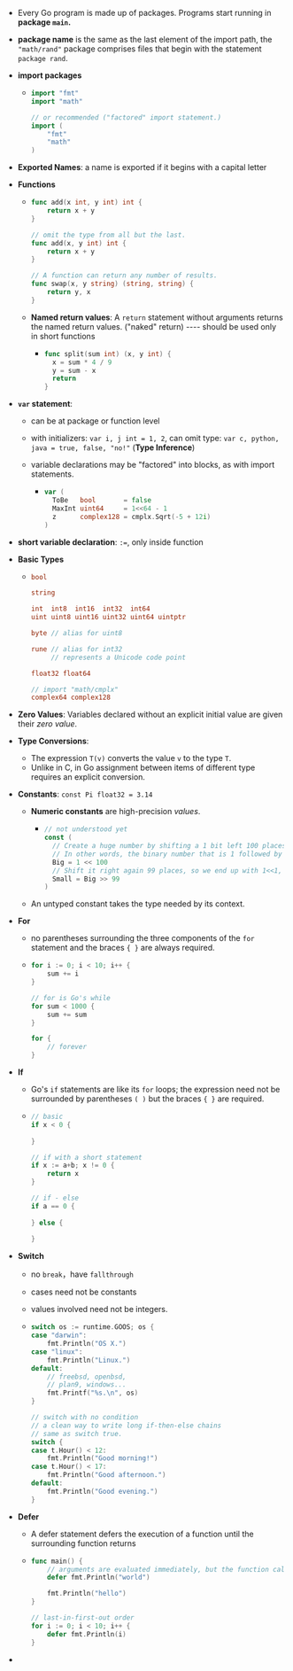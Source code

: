 * Every Go program is made up of packages. Programs start running in **package `main`.**

* **package name** is the same as the last element of the import path, the `"math/rand"` package comprises files that begin with the statement `package rand`.

* **import packages**

  * ```go
    import "fmt"
    import "math"
    
    // or recommended ("factored" import statement.)
    import (
    	"fmt"
    	"math"
    )
    ```

* **Exported Names**: a name is exported if it begins with a capital letter

* **Functions**

  * ```go
    func add(x int, y int) int {
    	return x + y
    }
    
    // omit the type from all but the last.
    func add(x, y int) int {
    	return x + y
    }
    
    // A function can return any number of results.
    func swap(x, y string) (string, string) {
    	return y, x
    }
    
    
    ```

  * **Named return values**: A `return` statement without arguments returns the named return values. ("naked" return) ---- should be used only in short functions

    * ```go
      func split(sum int) (x, y int) {
      	x = sum * 4 / 9
      	y = sum - x
      	return
      }
      ```

* **`var` statement**:

  * can be at package or function level

  * with initializers: `var i, j int = 1, 2`, can omit type: `var c, python, java = true, false, "no!"` (**Type Inference**)

  * variable declarations may be "factored" into blocks, as with import statements.

    * ```go
      var (
      	ToBe   bool       = false
      	MaxInt uint64     = 1<<64 - 1
      	z      complex128 = cmplx.Sqrt(-5 + 12i)
      )
      ```

* **short variable declaration**: `:=`, only inside function

* **Basic Types**

  * ```go
    bool
    
    string
    
    int  int8  int16  int32  int64
    uint uint8 uint16 uint32 uint64 uintptr
    
    byte // alias for uint8
    
    rune // alias for int32
         // represents a Unicode code point
    
    float32 float64
    
    // import "math/cmplx"
    complex64 complex128
    ```

* **Zero Values**: Variables declared without an explicit initial value are given their *zero value*.

* **Type Conversions**:

  * The expression `T(v)` converts the value `v` to the type `T`.
  * Unlike in C, in Go assignment between items of different type requires an explicit conversion.

* **Constants**: `const Pi float32 = 3.14`

  * **Numeric constants** are high-precision *values*.

    * ```go
      // not understood yet
      const (
      	// Create a huge number by shifting a 1 bit left 100 places.
      	// In other words, the binary number that is 1 followed by 100 zeroes.
      	Big = 1 << 100
      	// Shift it right again 99 places, so we end up with 1<<1, or 2.
      	Small = Big >> 99
      )
      ```

  * An untyped constant takes the type needed by its context.

* **For**

  *  no parentheses surrounding the three components of the `for` statement and the braces `{ }` are always required.

  * ```go
    for i := 0; i < 10; i++ {
        sum += i
    }
    
    // for is Go's while
    for sum < 1000 {
        sum += sum
    }
    
    for {
        // forever
    }
    ```

* **If**

  * Go's `if` statements are like its `for` loops; the expression need not be surrounded by parentheses `( )` but the braces `{ }` are required.

  * ```go
    // basic
    if x < 0 {
        
    }
    
    // if with a short statement
    if x := a+b; x != 0 {
        return x
    }
    
    // if - else
    if a == 0 {
        
    } else {
        
    }
    ```

* **Switch**

  * no `break`，have `fallthrough`

  * cases need not be constants

  * values involved need not be integers.

  * ```go
    switch os := runtime.GOOS; os {
    case "darwin":
        fmt.Println("OS X.")
    case "linux":
        fmt.Println("Linux.")
    default:
        // freebsd, openbsd,
        // plan9, windows...
        fmt.Printf("%s.\n", os)
    }
    
    // switch with no condition
    // a clean way to write long if-then-else chains
    // same as switch true.
    switch {
    case t.Hour() < 12:
        fmt.Println("Good morning!")
    case t.Hour() < 17:
        fmt.Println("Good afternoon.")
    default:
        fmt.Println("Good evening.")
    }
    ```

* **Defer**

  * A defer statement defers the execution of a function until the surrounding function returns

  * ```go
    func main() {
        // arguments are evaluated immediately, but the function call is not executed until the surrounding function returns
    	defer fmt.Println("world")
    
    	fmt.Println("hello")
    }
    
    // last-in-first-out order
    for i := 0; i < 10; i++ {
        defer fmt.Println(i)
    }
    ```

* 